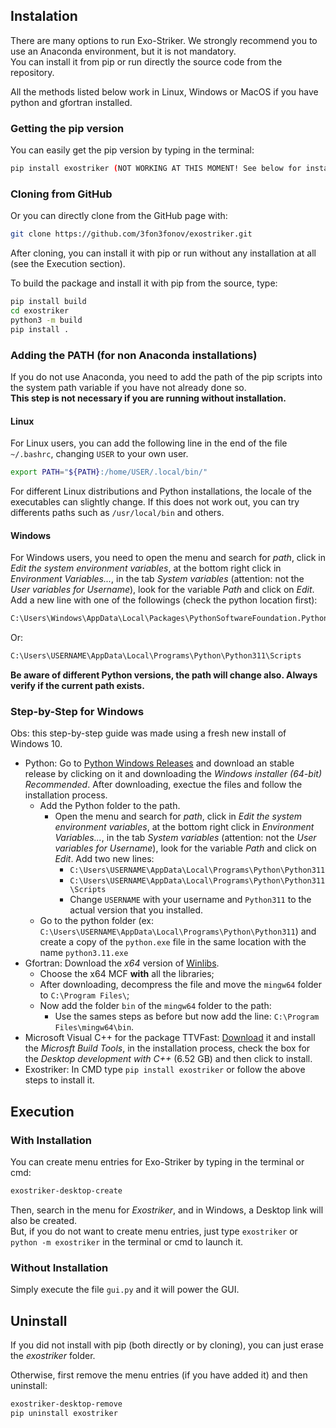 ## Instalation

There are many options to run Exo-Striker. We strongly recommend you to use an Anaconda environment, but it is not mandatory.  
You can install it from pip or run directly the source code from the repository.  

All the methods listed below work in Linux, Windows or MacOS if you have python and gfortran installed.

### Getting the pip version
You can easily get the pip version by typing in the terminal:

```bash
pip install exostriker (NOT WORKING AT THIS MOMENT! See below for installation!)
```

### Cloning from GitHub

Or you can directly clone from the GitHub page with:

```bash
git clone https://github.com/3fon3fonov/exostriker.git
```

After cloning, you can install it with pip or run without any installation at all (see the Execution section).  

To build the package and install it with pip from the source, type:  

```bash
pip install build
cd exostriker
python3 -m build
pip install .
```

### Adding the PATH (for non Anaconda installations)
If you do not use Anaconda, you need to add the path of the pip scripts into the system path variable if you have not already done so.  
**This step is not necessary if you are running without installation.**

#### Linux
For Linux users, you can add the following line in the end of the file `~/.bashrc`, changing `USER` to your own user.

```bash
export PATH="${PATH}:/home/USER/.local/bin/"
```

For different Linux distributions and Python installations, the locale of the executables can slightly change. If this does not work out, you can try differents paths such as `/usr/local/bin` and others.


#### Windows
For Windows users, you need to open the menu and search for *path*, click in *Edit the system environment variables*, at the bottom right click in *Environment Variables...*, in the tab *System variables* (attention: not the *User variables for Username*), look for the variable *Path* and click on *Edit*. Add a new line with one of the followings (check the python location first):

```bash
C:\Users\Windows\AppData\Local\Packages\PythonSoftwareFoundation.Python.3.11_qbz5n2kfra8p0\LocalCache\local-packages\Python311\Scripts
```

Or:

```bash
C:\Users\USERNAME\AppData\Local\Programs\Python\Python311\Scripts
```

**Be aware of different Python versions, the path will change also. Always verify if the current path exists.**

### Step-by-Step for Windows
Obs: this step-by-step guide was made using a fresh new install of Windows 10.

- Python: Go to [Python Windows Releases](https://www.python.org/downloads/windows/) and download an stable release by clicking on it and downloading the *Windows installer (64-bit) Recommended*. After downloading, exectue the files and follow the installation process.
    - Add the Python folder to the path.
        - Open the menu and search for *path*, click in *Edit the system environment variables*, at the bottom right click in *Environment Variables...*, in the tab *System variables* (attention: not the *User variables for Username*), look for the variable *Path* and click on *Edit*. Add two new lines:
            - `C:\Users\USERNAME\AppData\Local\Programs\Python\Python311`
            - `C:\Users\USERNAME\AppData\Local\Programs\Python\Python311\Scripts`
            - Change `USERNAME` with your username and `Python311` to the actual version that you installed.
    - Go to the python folder (ex: `C:\Users\USERNAME\AppData\Local\Programs\Python\Python311`) and create a copy of the `python.exe` file in the same location with the name `python3.11.exe`
- Gfortran: Download the *x64* version of [Winlibs](https://winlibs.com).
    - Choose the x64 MCF **with** all the libraries;
    - After downloading, decompress the file and move the `mingw64` folder to `C:\Program Files\`;
    - Now add the folder `bin` of the `mingw64` folder to the path:
         - Use the sames steps as before but now add the line: `C:\Program Files\mingw64\bin`.
- Microsoft Visual C++ for the package TTVFast: [Download](https://visualstudio.microsoft.com/visual-cpp-build-tools/) it and install the *Microsft Build Tools*, in the installation process, check the box for the *Desktop development with C++* (6.52 GB) and then click to install.
- Exostriker: In CMD type `pip install exostriker` or follow the above steps to install it.

## Execution

### With Installation
You can create menu entries for Exo-Striker by typing in the terminal or cmd:  

```bash
exostriker-desktop-create
```

Then, search in the menu for *Exostriker*, and in Windows, a Desktop link will also be created.  
But, if you do not want to create menu entries, just type `exostriker` or `python -m exostriker` in the terminal or cmd to launch it.

### Without Installation
Simply execute the file `gui.py` and it will power the GUI.

## Uninstall
If you did not install with pip (both directly or by cloning), you can just erase the *exostriker* folder.  

Otherwise, first remove the menu entries (if you have added it) and then uninstall:

```bash
exostriker-desktop-remove
pip uninstall exostriker
```
